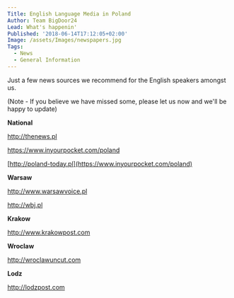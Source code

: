 ```yaml
---
Title: English Language Media in Poland
Author: Team BigDoor24
Lead: What's happenin'
Published: '2018-06-14T17:12:05+02:00'
Image: /assets/Images/newspapers.jpg
Tags:
  - News
  - General Information
---
```

Just a few news sources we recommend for the English speakers amongst us. 

(Note - If you believe we have missed some, please let us now and we'll be happy to update)

**National**

<http://thenews.pl>

<https://www.inyourpocket.com/poland>

[http://poland-today.pl](https://www.inyourpocket.com/poland)

**Warsaw**

<http://www.warsawvoice.pl>

<http://wbj.pl>

**Krakow**

<http://www.krakowpost.com>

**Wroclaw**

<http://wroclawuncut.com>

**Lodz**

<http://lodzpost.com>
